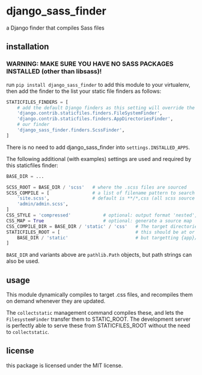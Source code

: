 # django_sass_finder
a Django finder that compiles Sass files

## installation
### WARNING: MAKE SURE YOU HAVE NO SASS PACKAGES INSTALLED (other than libsass)!
run `pip install django_sass_finder` to add this module to your virtualenv,
then add the finder to the list your static file finders as follows:

```python
STATICFILES_FINDERS = [
    # add the default Django finders as this setting will override the default
    'django.contrib.staticfiles.finders.FileSystemFinder',
    'django.contrib.staticfiles.finders.AppDirectoriesFinder',
    # our finder
    'django_sass_finder.finders.ScssFinder',
]
```
There is no need to add django_sass_finder into `settings.INSTALLED_APPS`.

The following additional (with examples) settings are used and required by this staticfiles finder:

```python
BASE_DIR = ...

SCSS_ROOT = BASE_DIR / 'scss'   # where the .scss files are sourced
SCSS_COMPILE = [                # a list of filename pattern to search for within SCSS_ROOT
    'site.scss',                # default is **/*,css (all scss source files in and below SCSS_ROOT)                                                                                                                                                                                                                                                                                            
    'admin/admin.scss',
]
CSS_STYLE = 'compressed'            # optional: output format 'nested', 'expanded','compact','compressed'
CSS_MAP = True                      # optional: generate a source map
CSS_COMPILE_DIR = BASE_DIR / 'static' / 'css'   # The target directories for the compiled .css
STATICFILES_ROOT = [                            # this should be at or above the CSS_COMPILE_DIR
    BASE_DIR / 'static'                         # but targetting {app}/static should also work
]
```

`BASE_DIR` and variants above are `pathlib.Path` objects, but path strings can also be used.


## usage
This module dynamically compiles to target .css files, and recompiles them on demand whenever
they are updated.

The `collectstatic` management command compiles these, and lets the `FilesystemFinder` transfer
them to STATIC_ROOT. The development server is perfectly able to serve these from
STATICFILES_ROOT without the need to `collectstatic`.

## license
this package is licensed under the MIT license.
